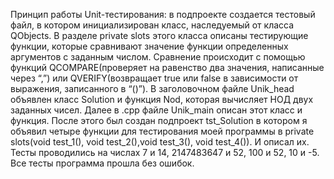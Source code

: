 Принцип работы Unit-тестирования: в подпроекте создается тестовый файл, в котором инициализирован класс, наследуемый от класса QObjects. В разделе private slots этого класса описаны тестирующие функции, которые сравнивают значение функции определенных аргументов с заданным числом. Сравнение происходит с помощью функций QCOMPARE(проверяет на равенство два значения, написанные через “,”) или QVERIFY(возвращает  true или false в зависимости от выражения, записанного в “()”).
В заголовочном файле Unik_head объявлен класс Solution и функция Nod, которая вычисляет НОД двух заданных чисел. Далее в .cpp файле Unik_main описан этот класс и функция. После этого был создан подпроект tst_Solution в котором я объявил четыре функции для тестирования моей программы в private slots(void test_1(), void test_2(),void test_3(), void test_4()). И описал их. Тесты проводились на числах 7 и 14, 2147483647 и 52, 100 и 52, 10 и -5. Все тесты программа прошла без ошибок.

